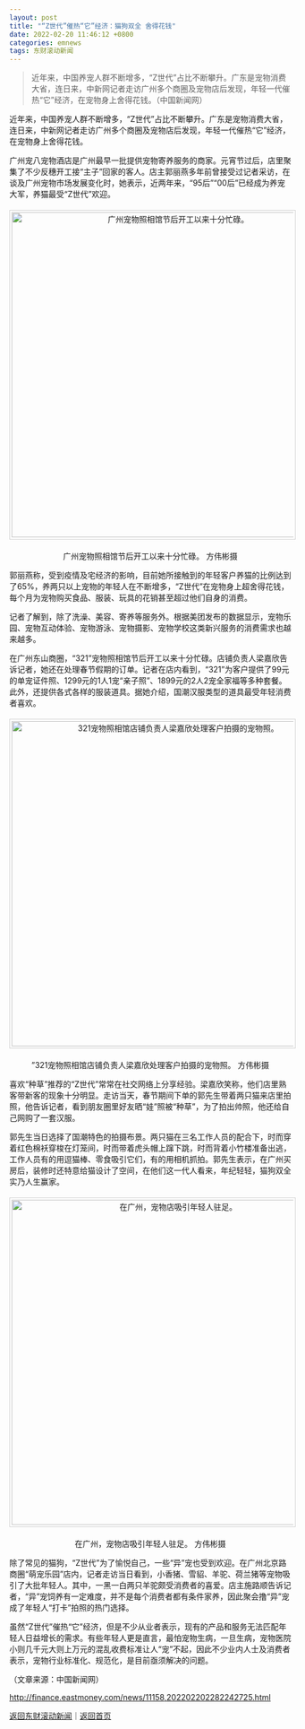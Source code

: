 ```yaml
---
layout: post
title: "“Z世代”催热“它”经济：猫狗双全 舍得花钱"
date: 2022-02-20 11:46:12 +0800
categories: emnews
tags: 东财滚动新闻
---
```

> 近年来，中国养宠人群不断增多，“Z世代”占比不断攀升。广东是宠物消费大省，连日来，中新网记者走访广州多个商圈及宠物店后发现，年轻一代催热“它”经济，在宠物身上舍得花钱。（中国新闻网）

<p>近年来，中国养宠人群不断增多，“Z世代”占比不断攀升。广东是宠物消费大省，连日来，中新网记者走访广州多个商圈及宠物店后发现，年轻一代催热“它”经济，在宠物身上舍得花钱。</p><p>广州宠八宠物酒店是广州最早一批提供宠物寄养服务的商家。元宵节过后，店里聚集了不少反穗开工接“主子”回家的客人。店主郭丽燕多年前曾接受过记者采访，在谈及广州宠物市场发展变化时，她表示，近两年来，“95后”“00后”已经成为养宠大军，养猫最受“Z世代”欢迎。</p><center><img src="https://dfscdn.dfcfw.com/download/D25308654795799667976_w700h525.jpg" alt="广州宠物照相馆节后开工以来十分忙碌。 " width="580" emheight="435" title="广州宠物照相馆节后开工以来十分忙碌。 " style="border:#d1d1d1 1px solid;padding:3px;margin:5px 0;" /></center><p style="text-align:center;">广州宠物照相馆节后开工以来十分忙碌。 方伟彬摄</p><p>郭丽燕称，受到疫情及宅经济的影响，目前她所接触到的年轻客户养猫的比例达到了65%，养两只以上宠物的年轻人在不断增多，“Z世代”在宠物身上超舍得花钱，每个月为宠物购买食品、服装、玩具的花销甚至超过他们自身的消费。</p><p>记者了解到，除了洗澡、美容、寄养等服务外。根据美团发布的数据显示，宠物乐园、宠物互动体验、宠物游泳、宠物摄影、宠物学校这类新兴服务的消费需求也越来越多。</p><p>在广州东山商圈，“321”宠物照相馆节后开工以来十分忙碌。店铺负责人梁嘉欣告诉记者，她还在处理春节假期的订单。记者在店内看到，“321”为客户提供了99元的单宠证件照、1299元的1人1宠“亲子照”、1899元的2人2宠全家福等多种套餐。此外，还提供各式各样的服装道具。据她介绍，国潮汉服类型的道具最受年轻消费者喜欢。</p><center><img src="https://dfscdn.dfcfw.com/download/D25062292376926270088_w700h525.jpg" alt="321宠物照相馆店铺负责人梁嘉欣处理客户拍摄的宠物照。 " width="580" emheight="435" title="321“宠物照相馆店铺负责人梁嘉欣处理客户拍摄的宠物照。 " style="border:#d1d1d1 1px solid;padding:3px;margin:5px 0;" /></center><p style="text-align:center;">”321宠物照相馆店铺负责人梁嘉欣处理客户拍摄的宠物照。 方伟彬摄</p><p>喜欢“种草”推荐的“Z世代”常常在社交网络上分享经验。梁嘉欣笑称，他们店里熟客带新客的现象十分明显。走访当天，春节期间下单的郭先生带着两只猫来店里拍照，他告诉记者，看到朋友圈里好友晒“娃”照被“种草”，为了拍出帅照，他还给自己网购了一套汉服。</p><p>郭先生当日选择了国潮特色的拍摄布景。两只猫在三名工作人员的配合下，时而穿着红色棉袄穿梭在灯笼间，时而带着虎头帽上蹿下跳，时而背着小竹楼准备出逃，工作人员有的用逗猫棒、零食吸引它们，有的用相机抓拍。郭先生表示，在广州买房后，装修时还特意给猫设计了空间，在他们这一代人看来，年纪轻轻，猫狗双全实乃人生赢家。</p><center><img src="https://dfscdn.dfcfw.com/download/D25276946642083907620_w700h525.jpg" alt="在广州，宠物店吸引年轻人驻足。 " width="580" emheight="435" title="在广州，宠物店吸引年轻人驻足。 " style="border:#d1d1d1 1px solid;padding:3px;margin:5px 0;" /></center><p style="text-align:center;">在广州，宠物店吸引年轻人驻足。 方伟彬摄</p><p>除了常见的猫狗，“Z世代”为了愉悦自己，一些“异”宠也受到欢迎。在广州北京路商圈“萌宠乐园”店内，记者走访当日看到，小香猪、雪貂、羊驼、荷兰猪等宠物吸引了大批年轻人。其中，一黑一白两只羊驼颇受消费者的喜爱。店主施路顺告诉记者，“异”宠饲养有一定难度，并不是每个消费者都有条件家养，因此聚会撸“异”宠成了年轻人“打卡”拍照的热门选择。</p><p>虽然“Z世代”催热“它”经济，但是不少从业者表示，现有的产品和服务无法匹配年轻人日益增长的需求。有些年轻人更是直言，最怕宠物生病，一旦生病，宠物医院小则几千元大则上万元的混乱收费标准让人“宠”不起，因此不少业内人士及消费者表示，宠物行业标准化、规范化，是目前亟须解决的问题。</p><p class="em_media">（文章来源：中国新闻网）</p>

<http://finance.eastmoney.com/news/11158,202202202282242725.html>

[返回东财滚动新闻](//finews.withounder.com/emnews/)｜[返回首页](//finews.withounder.com/)
